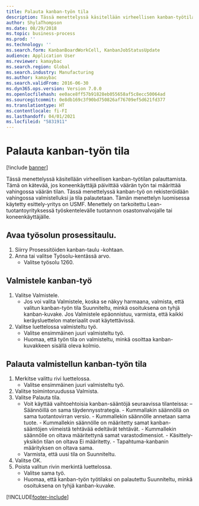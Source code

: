 ```yaml
---
title: Palauta kanban-työn tila
description: Tässä menettelyssä käsitellään virheellisen kanban-työtilan palauttamista.
author: ShylaThompson
ms.date: 08/29/2018
ms.topic: business-process
ms.prod: ''
ms.technology: ''
ms.search.form: KanbanBoardWorkCell, KanbanJobStatusUpdate
audience: Application User
ms.reviewer: kamaybac
ms.search.region: Global
ms.search.industry: Manufacturing
ms.author: kamaybac
ms.search.validFrom: 2016-06-30
ms.dyn365.ops.version: Version 7.0.0
ms.openlocfilehash: ee0ace8ff57b91828eb055658af5c8ecc50064ad
ms.sourcegitcommit: 0e8db169c3f90bd750826af76709ef5d621fd377
ms.translationtype: HT
ms.contentlocale: fi-FI
ms.lasthandoff: 04/01/2021
ms.locfileid: "5831911"
---
```

# <a name="revert-kanban-job-status"></a>Palauta kanban-työn tila

[!include [banner](../../includes/banner.md)]

Tässä menettelyssä käsitellään virheellisen kanban-työtilan palauttamista. Tämä on kätevää, jos koneenkäyttäjä päivittää väärän työn tai määrittää vahingossa väärän tilan. Tässä menettelyssä kanban-työ on rekisteröidään vahingossa valmistelluksi ja tila palautetaan. Tämän menettelyn luomisessa käytetty esittely-yritys on USMF. Menettely on tarkoitettu Lean-tuotantoyrityksessä työskentelevälle tuotannon osastonvalvojalle tai koneenkäyttäjälle.


## <a name="open-process-board-for-the-work-cell"></a>Avaa työsolun prosessitaulu.
1. Siirry Prosessitöiden kanban-taulu -kohtaan.
2. Anna tai valitse Työsolu-kentässä arvo.
    * Valitse työsolu 1260.  

## <a name="prepare-kanban-job"></a>Valmistele kanban-työ
1. Valitse Valmistele.
    * Jos voi valita Valmistele, koska se näkyy harmaana, valmista, että valitun kanban-työn tila Suunniteltu, minkä osoituksena on tyhjä kanban-kuvake. Jos Valmistele epäonnistuu, varmista, että kaikki keräysluettelon materiaalit ovat käytettävissä.  
2. Valitse luettelossa valmisteltu työ.
    * Valitse ensimmäinen juuri valmisteltu työ.  
    * Huomaa, että työn tila on valmisteltu, minkä osoittaa kanban-kuvakkeen sisällä oleva kolmio.  

## <a name="revert-the-status-of-the-prepared-kanban-job"></a>Palauta valmistellun kanban-työn tila
1. Merkitse valittu rivi luettelossa.
    * Valitse ensimmäinen juuri valmisteltu työ.  
2. Valitse toimintoruudussa Valmista.
3. Valitse Palauta tila.
    * Voit käyttää vaihtoehtoisia kanban-sääntöjä seuraavissa tilanteissa: – Säännöillä on sama täydennysstrategia.  - Kummallakin säännöllä on sama tuotantovirran versio.  - Kummallekin säännölle annetaan sama tuote.  - Kummallekin säännölle on määritetty samat kanban-sääntöjen viimeistä tehtävää edeltävät tehtävät.  - Kummallekin säännölle on oltava määritettynä samat varastodimensiot.  - Käsittely-yksikön tilan on oltava Ei määritetty.  - Tapahtuma-kanbanin määrityksen on oltava sama.  
    * Varmista, että uusi tila on Suunniteltu.  
4. Valitse OK.
5. Poista valitun rivin merkintä luettelossa.
    * Valitse sama työ.  
    * Huomaa, että kanban-työn työtilaksi on palautettu Suunniteltu, minkä osoituksena on tyhjä kanban-kuvake.  



[!INCLUDE[footer-include](../../../includes/footer-banner.md)]